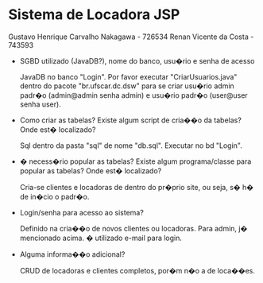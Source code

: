 # Sistema de Locadora JSP

Gustavo Henrique Carvalho Nakagawa  -  726534
Renan Vicente da Costa              -  743593 

* SGBD utilizado (JavaDB?), nome do banco, usu�rio e senha de acesso

	JavaDB no banco "Login". Por favor executar "CriarUsuarios.java" dentro do pacote "br.ufscar.dc.dsw" para se criar 
usu�rio admin padr�o (admin@admin senha admin) e usu�rio padr�o (user@user senha user).

* Como criar as tabelas? Existe algum script de cria��o da tabelas? Onde est� localizado?
	
	Sql dentro da pasta "sql" de nome "db.sql". Executar no bd "Login".

* � necess�rio popular as tabelas? Existe algum programa/classe para popular as tabelas? Onde est� localizado?

	Cria-se clientes e locadoras de dentro do pr�prio site, ou seja, s� h� de in�cio o padr�o.

* Login/senha para acesso ao sistema?

	Definido na cria��o de novos clientes ou locadoras. Para admin, j� mencionado acima. � utilizado e-mail para login.

* Alguma informa��o adicional?

	CRUD de locadoras e clientes completos, por�m n�o a de loca��es.